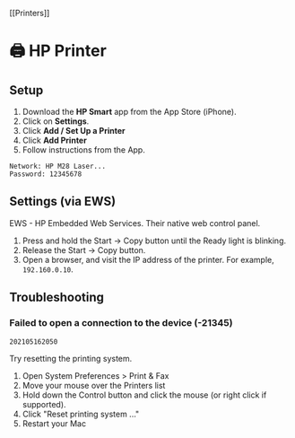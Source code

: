 [[Printers]]

# 🖨 HP Printer

## Setup

1. Download the **HP Smart** app from the App Store (iPhone).
2. Click on **Settings**.
3. Click **Add / Set Up a Printer**
4. Click **Add Printer**
5. Follow instructions from the App.

```
Network: HP M28 Laser...
Password: 12345678
```

## Settings (via EWS)

EWS - HP Embedded Web Services. Their native web control panel.

1. Press and hold the Start -> Copy button until the Ready light is blinking.
2. Release the Start -> Copy button.
3. Open a browser, and visit the IP address of the printer. For example, `192.160.0.10`.

## Troubleshooting

### Failed to open a connection to the device (-21345)

`202105162050`

Try resetting the printing system.

1. Open System Preferences > Print & Fax
2. Move your mouse over the Printers list
3. Hold down the Control button and click the mouse (or right click if supported).
4. Click "Reset printing system ..."
5. Restart your Mac
